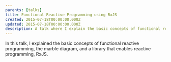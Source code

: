 ```yaml
---
parents: [talks]
title: Functional Reactive Programming using RxJS
created: 2015-07-18T00:00:00.000Z
updated: 2015-07-18T00:00:00.000Z
description: A talk where I explain the basic concepts of functional reactive programming, the marble diagram, and a library that enables reactive programming, RxJS.
---
```


In this talk, I explained the basic concepts of functional reactive
programming, the marble diagram, and a library that enables reactive
programming, RxJS.

<template>
  <YouTube id="6ghavmltuso" />
</template>
